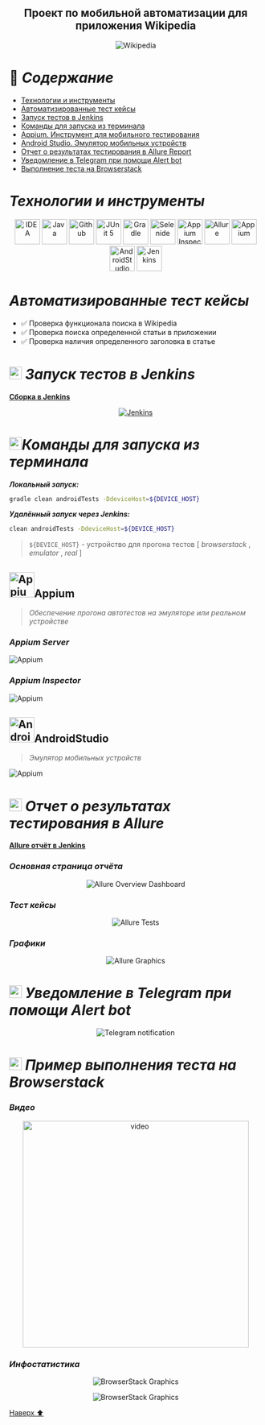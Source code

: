 <h2 align="center">Проект по мобильной автоматизации для приложения Wikipedia <a target="_blank" href="https://www.wikipedia.org/"></a> </h2>

<p align="center">
<img title="Wikipedia" src="images/screenshots/WikipediaLogo.png">
</p>

<a name="наверх"></a>

# :green_book: *Содержание*

+ [Технологии и инструменты](#Technology)
+ [Автоматизированные тест кейсы](#TestCases)
+ [Запуск тестов в Jenkins](#Jenkins)
+ [Команды для запуска из терминала](#SystemProperty)
+ [Appium. Инструмент для мобильного тестирования](#Appium)
+ [Android Studio. Эмулятор мобильных устройств](#AndroidStudio)
+ [Отчет о результатах тестирования в Allure Report](#AllureReport)
+ [Уведомление в Telegram при помощи Alert bot](#Telegram)
+ [Выполнение теста на Browserstack](#Browserstack)

<h1 align="left">
<a name="Technology"><i>Технологии и инструменты</i></a>
</h1>


<p align="center">  
<a href="https://www.jetbrains.com/idea/"><img src="images/technologies/Intelij_IDEA.svg" width="50" height="50"  alt="IDEA"/></a>  
<a href="https://www.java.com/"><img src="images/technologies/Java.svg" width="50" height="50"  alt="Java"/></a>  
<a href="https://github.com/"><img src="images/technologies/Github.svg" width="50" height="50"  alt="Github"/></a>  
<a href="https://junit.org/junit5/"><img src="images/technologies/JUnit5.svg" width="50" height="50"  alt="JUnit 5"/></a>  
<a href="https://gradle.org/"><img src="images/technologies/Gradle.svg" width="50" height="50"  alt="Gradle"/></a>  
<a href="https://selenide.org/"><img src="images/technologies/Selenide.svg" width="50" height="50"  alt="Selenide"/></a>  
<a href="https://github.com/appium/appium-inspector/raw/main/docs/icon.png"><img src="images/technologies/AppiumInspectorIcon.png" width="50" height="50"  alt="Appium Inspector"/></a>  
<a href="https://github.com/allure-framework/allure2"><img src="images/technologies/Allure.svg" width="50" height="50"  alt="Allure"/></a> 
<a href="https://avatars.githubusercontent.com/u/3221291?s=200&v=4"><img src="images/technologies/Appium.svg" width="50" height="50"  alt="Appium"/></a>  
<a href="https://cdn.worldvectorlogo.com/logos/android-studio-1.svg"><img src="images/technologies/android-studio-1.svg" width="50" height="50"  alt="AndroidStudio"/></a>  
<a href="https://www.jenkins.io/"><img src="images/technologies/Jenkins.svg" width="50" height="50"  alt="Jenkins"/></a>  
</p>


<h1 align="left">
<a name="TestCases"><i>Автоматизированные тест кейсы</i></a>
</h1>

- :white_check_mark: Проверка функционала поиска в Wikipedia
- :white_check_mark: Проверка поиска определенной статьи в приложении
- :white_check_mark: Проверка наличия определенного заголовка в статье

<h1 align="left">
<img src="images/technologies/Jenkins.svg" width="25" height="25" alt="Jenkins"/>  <a name="Jenkins"><i>Запуск тестов в Jenkins</i></a>
</h1>

<a target="_blank" href="https://jenkins.autotests.cloud/job/MobilePracticeWithRealDevice/1/">**Сборка в Jenkins**</a>
<p align="center">  
<a href="https://jenkins.autotests.cloud/job/qa_guru_diplom_Mobile_tests/"><img src="images/screenshots/JenkinsMobileTestsBuild.png" alt="Jenkins"/></a>  
</p>

<h1 align="left">
<img src="images/technologies/terminale.png" width="25" height="25" alt="SystemProperty"/><a name="SystemProperty"><i>Команды для запуска из терминала</i></a>
</h1>


***Локальный запуск:***

```bash  
gradle clean androidTests -DdeviceHost=${DEVICE_HOST}
```

***Удалённый запуск через Jenkins:***

```bash  
clean androidTests -DdeviceHost=${DEVICE_HOST}
```
> `${DEVICE_HOST}` - устройство для прогона тестов [ *browserstack* , *emulator* , *real*  ]

<a id="appium"></a>
## <img alt="Appium" height="50" src="images/technologies/appium.svg" width="50"/>Appium</a>

> *Обеспечение прогона автотестов на эмуляторе или реальном устройстве*

### *Appium Server*
<img src="images/screenshots/AppiumServer.png" alt="Appium">

### *Appium Inspector*
<img src="images/screenshots/AppiumInspector.png" alt="Appium">

<a id="AndroidStudio"></a>
## <img alt="AndroidStudio" height="50" src="images/technologies/android-studio-1.svg" width="50"/>AndroidStudio</a>

> *Эмулятор мобильных устройств*

<img src="images/screenshots/AndroidStudioMain.png" alt="Appium">

<h1 align="left">
<img src="images/technologies/Allure.svg" width="25" height="25" alt="Allure_Report"/>  <a name="AllureReport"><i>Отчет о результатах тестирования в Allure</i></a>
</h1>

<a target="_blank" href="https://jenkins.autotests.cloud/job/MobilePracticeWithRealDevice/1/allure/">**Allure отчёт в Jenkins**</a>
<p align="center">

### *Основная страница отчёта*

<p align="center">  
<img title="Allure Overview Dashboard" src="images/screenshots/AllureReportMainPage.png">  
</p>  

### *Тест кейсы*

<p align="center">  
<img title="Allure Tests" src="images/screenshots/AllureReportTestSuits.png">  
</p>

### *Графики*

 <p align="center">  
<img title="Allure Graphics" src="images/screenshots/AllureReportGraphs.png">  
</p>

<h1 align="left">
<img src="images/technologies/Telegram.svg" width="25" height="25"  alt="Allure"/> <a name="Telegram"><i>Уведомление в Telegram при помощи Alert bot</i></a>
</h1>

<p align="center">  
<img title="Telegram notification" src="images/screenshots/TelegrammReport.png">  
</p>

<h1 align="left">
<img src="images/technologies/browserstack.png" width="25" height="25" alt="Browserstack"/> <a name="Browserstack"><i>Пример выполнения теста на Browserstack</i></a>
</h1>

### *Видео*

<p align="center"> 
<img title="Browserstack Video" src="images/gif/BrowserStackVideoTest.gif" width="450" height="450"  alt="video">   
</p>

### *Инфостатистика*

 <p align="center">  
<img title="BrowserStack Graphics" src="images/screenshots/BrowserStackWikiGraphs.png">  
</p>

 <p align="center">  
<img title="BrowserStack Graphics" src="images/screenshots/BrowserStackWiki.png">  
</p>

[Наверх ⬆](#наверх)



